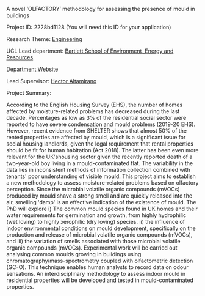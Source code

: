 A novel ‘OLFACTORY’ methodology for assessing the presence of mould in buildings

Project ID: 2228bd1128
(You will need this ID for your application)

Research Theme: [Engineering](../themes/engineering.md)

UCL Lead department: [Bartlett School of Environment, Energy and Resources](../departments/bartlett-school-of-environment-energy-and-resources.md)

[Department Website](https://www.ucl.ac.uk/bartlett/bartlett-school-environment-energy-and-resources)

Lead Supervisor: [Hector Altamirano](https://iris.ucl.ac.uk/iris/browse/profile?upi=HALTA34)

Project Summary:

According to the English Housing Survey (EHS), the number of homes affected by moisture-related problems has decreased during the last decade. Percentages as low as 3% of the residential social sector were reported to have severe condensation and mould problems (2019-20 EHS). However, recent evidence from SHELTER shows that almost 50% of the rented properties are affected by mould, which is a significant issue for social housing landlords, given the legal requirement that rental properties should be fit for human habitation (Act 2018). The latter has been even more relevant for the UK'shousing sector given the recently reported death of a two-year-old boy living in a mould-contaminated flat. The variability in the data lies in inconsistent methods of information collection combined with tenants' poor understanding of visible mould. This project aims to establish a new methodology to assess moisture-related problems based on olfactory perception. Since the microbial volatile organic compounds (mVOCs) produced by mould shave a strong smell and are quickly released into the air, smelling 'damp' is an effective indication of the existence of mould. The PhD will explore i) The common mould species found in UK homes and their water requirements for germination and growth, from highly hydrophilic (wet loving) to highly xerophilic (dry loving) species. ii) the influence of indoor environmental conditions on mould development, specifically on the production and release of microbial volatile organic compounds (mVOCs), and iii) the variation of smells associated with those microbial volatile organic compounds (mVOCs). Experimental work will be carried out analysing common moulds growing in buildings using chromatography/mass-spectrometry coupled with olfactometric detection (GC-O). This technique enables human analysts to record data on odour sensations. An interdisciplinary methodology to assess indoor mould in residential properties will be developed and tested in mould-contaminated properties.